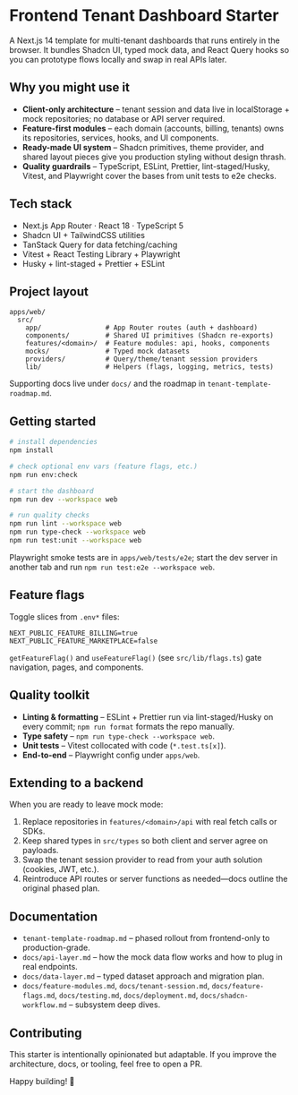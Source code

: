 # Frontend Tenant Dashboard Starter

A Next.js 14 template for multi-tenant dashboards that runs entirely in the browser. It bundles Shadcn UI, typed mock data, and React Query hooks so you can prototype flows locally and swap in real APIs later.

## Why you might use it

- **Client-only architecture** – tenant session and data live in localStorage + mock repositories; no database or API server required.
- **Feature-first modules** – each domain (accounts, billing, tenants) owns its repositories, services, hooks, and UI components.
- **Ready-made UI system** – Shadcn primitives, theme provider, and shared layout pieces give you production styling without design thrash.
- **Quality guardrails** – TypeScript, ESLint, Prettier, lint-staged/Husky, Vitest, and Playwright cover the bases from unit tests to e2e checks.

## Tech stack

- Next.js App Router · React 18 · TypeScript 5
- Shadcn UI + TailwindCSS utilities
- TanStack Query for data fetching/caching
- Vitest + React Testing Library + Playwright
- Husky + lint-staged + Prettier + ESLint

## Project layout

```
apps/web/
  src/
    app/                # App Router routes (auth + dashboard)
    components/         # Shared UI primitives (Shadcn re-exports)
    features/<domain>/  # Feature modules: api, hooks, components
    mocks/              # Typed mock datasets
    providers/          # Query/theme/tenant session providers
    lib/                # Helpers (flags, logging, metrics, tests)
```

Supporting docs live under `docs/` and the roadmap in `tenant-template-roadmap.md`.

## Getting started

```bash
# install dependencies
npm install

# check optional env vars (feature flags, etc.)
npm run env:check

# start the dashboard
npm run dev --workspace web

# run quality checks
npm run lint --workspace web
npm run type-check --workspace web
npm run test:unit --workspace web
```

Playwright smoke tests are in `apps/web/tests/e2e`; start the dev server in another tab and run `npm run test:e2e --workspace web`.

## Feature flags

Toggle slices from `.env*` files:

```env
NEXT_PUBLIC_FEATURE_BILLING=true
NEXT_PUBLIC_FEATURE_MARKETPLACE=false
```

`getFeatureFlag()` and `useFeatureFlag()` (see `src/lib/flags.ts`) gate navigation, pages, and components.

## Quality toolkit

- **Linting & formatting** – ESLint + Prettier run via lint-staged/Husky on every commit; `npm run format` formats the repo manually.
- **Type safety** – `npm run type-check --workspace web`.
- **Unit tests** – Vitest collocated with code (`*.test.ts[x]`).
- **End-to-end** – Playwright config under `apps/web`.

## Extending to a backend

When you are ready to leave mock mode:

1. Replace repositories in `features/<domain>/api` with real fetch calls or SDKs.
2. Keep shared types in `src/types` so both client and server agree on payloads.
3. Swap the tenant session provider to read from your auth solution (cookies, JWT, etc.).
4. Reintroduce API routes or server functions as needed—docs outline the original phased plan.

## Documentation

- `tenant-template-roadmap.md` – phased rollout from frontend-only to production-grade.
- `docs/api-layer.md` – how the mock data flow works and how to plug in real endpoints.
- `docs/data-layer.md` – typed dataset approach and migration plan.
- `docs/feature-modules.md`, `docs/tenant-session.md`, `docs/feature-flags.md`, `docs/testing.md`, `docs/deployment.md`, `docs/shadcn-workflow.md` – subsystem deep dives.

## Contributing

This starter is intentionally opinionated but adaptable. If you improve the architecture, docs, or tooling, feel free to open a PR.

Happy building! 🚀
